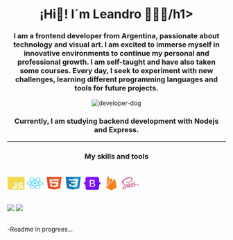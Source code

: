 <div align="center">
<h1>¡Hi👋! I´m Leandro 👨🏻‍💻/h1>

<h3 align="center">I am a frontend developer from Argentina, passionate about technology and visual art. I am excited to immerse myself in innovative environments to continue my personal and professional growth. I am self-taught and have also taken some courses. Every day, I seek to experiment with new challenges, learning different programming languages and tools for future projects.
</h3>
      <img alt="developer-dog"src="https://media.giphy.com/media/SwImQhtiNA7io/giphy.gif">
      <h3 align="center"> Currently, I am studying backend development with Nodejs and Express.
</h3>
      
</div>

---

<h3 align="center">My skills and tools</h3>

<div style="display: inline_block"><br>
  <img align="center" alt="Js" height="30" width="40" src="https://raw.githubusercontent.com/devicons/devicon/master/icons/javascript/javascript-plain.svg">
  <img align="center" alt="React" height="30" width="40" src="https://raw.githubusercontent.com/devicons/devicon/master/icons/react/react-original.svg">
  <img align="center" alt="HTML" height="30" width="40" src="https://raw.githubusercontent.com/devicons/devicon/master/icons/html5/html5-original.svg">
  <img align="center" alt="CSS" height="30" width="40" src="https://raw.githubusercontent.com/devicons/devicon/master/icons/css3/css3-original.svg">
  <img align="center" alt="bootstrap" height="38" width="40" src="https://github.com/devicons/devicon/blob/master/icons/bootstrap/bootstrap-original.svg">
  <img align="center" alt="firebase" height="38" width="40" src="https://github.com/devicons/devicon/blob/master/icons/firebase/firebase-plain.svg">
  <img align="center" alt="firebase" height="38" width="40" src="https://github.com/devicons/devicon/blob/master/icons/sass/sass-original.svg">

</div>


  ##

 
<div> 
  <a href="https://www.linkedin.com/in/leandrobenacfrontend/" target="_blank"><img src="https://img.shields.io/badge/-LinkedIn-%230077B5?style=for-the-badge&logo=linkedin&logoColor=white" target="_blank"></a> 
  <a href = "benacleandro@gmail.com"><img src="https://img.shields.io/badge/-Gmail-%23333?style=for-the-badge&logo=gmail&logoColor=white" target="_blank"></a>
  
</div>


##
-Readme in progrees...
